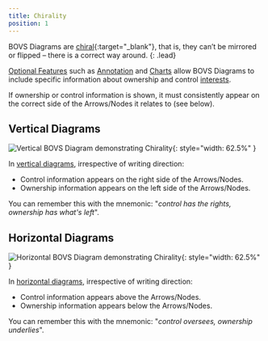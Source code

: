 ```yaml
---
title: Chirality
position: 1
---
```


BOVS Diagrams are [chiral](https://en.wikipedia.org/wiki/Chirality){:target="_blank"}, that is, they can’t be mirrored or flipped – there is a correct way around.
{: .lead}

[Optional Features](/visualisation/optional) such as [Annotation](/visualisation/optional/annotation) and [Charts](/visualisation/optional/charts) allow BOVS Diagrams to include specific information about ownership and control [interests](/visualisation/core/interests-arrows).

If ownership or control information is shown, it must consistently appear on the correct side of the Arrows/Nodes it relates to (see below).


## Vertical Diagrams

![Vertical BOVS Diagram demonstrating Chirality](/visualisation/diagrams/bovs-core-chirality-vertical.png){: style="width: 62.5%" }

In [vertical diagrams](/visualisation/core/directionality), irrespective of writing direction:

* Control information appears on the right side of the Arrows/Nodes.
* Ownership information appears on the left side of the Arrows/Nodes.

You can remember this with the mnemonic: "*control has the rights, ownership has what's left*".


## Horizontal Diagrams

![Horizontal BOVS Diagram demonstrating Chirality](/visualisation/diagrams/bovs-core-chirality-horizontal.png){: style="width: 62.5%" }

In [horizontal diagrams](/visualisation/core/directionality), irrespective of writing direction:

* Control information appears above the Arrows/Nodes.
* Ownership information appears below the Arrows/Nodes.

You can remember this with the mnemonic: "*control oversees, ownership underlies*".
